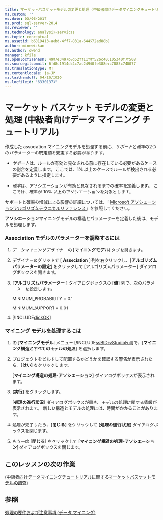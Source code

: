 ```yaml
---
title: マーケットバスケットモデルの変更と処理 (中級者向けデータマイニングチュートリアル) |Microsoft Docs
ms.custom: ''
ms.date: 03/06/2017
ms.prod: sql-server-2014
ms.reviewer: ''
ms.technology: analysis-services
ms.topic: conceptual
ms.assetid: b6019413-aebd-4ff7-831a-644572ad88b1
author: minewiskan
ms.author: owend
manager: kfile
ms.openlocfilehash: 4987e3497b7d52ff11f8f52bc403105340f7f508
ms.sourcegitcommit: 6fd8c1914de4c7ac24900fe388ecc7883c740077
ms.translationtype: MT
ms.contentlocale: ja-JP
ms.lasthandoff: 04/26/2020
ms.locfileid: "63301373"
---
```

# <a name="modifying-and-processing-the-market-basket-model-intermediate-data-mining-tutorial"></a>マーケット バスケット モデルの変更と処理 (中級者向けデータ マイニング チュートリアル)
  作成した association マイニングモデルを処理する前に、*サポート*と*確率*の2つのパラメーターの既定値を変更する必要があります。  
  
-   *サポート*は、ルールが有効と見なされる前に存在している必要があるケースの割合を定義します。 ここでは、1% 以上のケースでルールが検出される必要があるように指定します。  
  
-   *確率*は、アソシエーションが有効と見なされるまでの確率を定義します。 ここでは、確率が 10% 以上のアソシエーションを対象とします。  
  
 サポートと確率の増減による影響の詳細については、「 [Microsoft アソシエーションアルゴリズムテクニカルリファレンス](../../2014/analysis-services/data-mining/microsoft-association-algorithm-technical-reference.md)」を参照してください。  
  
 **アソシエーション**マイニングモデルの構造とパラメーターを定義した後は、モデルを処理します。  
  
### <a name="to-adjust-the-parameters-of-the-association-model"></a>Association モデルのパラメーターを調整するには  
  
1.  データマイニングデザイナーの [**マイニングモデル**] タブを開きます。  
  
2.  デザイナーのグリッドで [ **Association** ] 列を右クリックし、[**アルゴリズムパラメーターの設定**] をクリックして [アルゴリズムパラメーター] ダイアログボックスを開きます。  
  
3.  [**アルゴリズムパラメーター** ] ダイアログボックスの [**値**] 列で、次のパラメーターを設定します。  
  
     MINIMUM_PROBABILITY = 0.1  
  
     MINIMUM_SUPPORT = 0.01  
  
4.  [!INCLUDE[clickOK](../includes/clickok-md.md)]  
  
### <a name="to-process-the-mining-model"></a>マイニング モデルを処理するには  
  
1.  の [**マイニングモデル**] メニュー [!INCLUDE[ssBIDevStudioFull](../includes/ssbidevstudiofull-md.md)]で、[**マイニング構造とすべてのモデルの処理**] を選択します。  
  
2.  プロジェクトをビルドして配置するかどうかを確認する警告が表示されたら、[**はい]** をクリックします。  
  
     [**マイニング構造の処理-アソシエーション**] ダイアログボックスが表示されます。  
  
3.  **[実行]** をクリックします。  
  
     [**処理の進行状況**] ダイアログボックスが開き、モデルの処理に関する情報が表示されます。 新しい構造とモデルの処理には、時間がかかることがあります。  
  
4.  処理が完了したら、[**閉じる**] をクリックして [**処理の進行状況**] ダイアログボックスを閉じます。  
  
5.  もう一度 [**閉じる**] をクリックして [**マイニング構造の処理-アソシエーション**] ダイアログボックスを閉じます。  
  
## <a name="next-task-in-lesson"></a>このレッスンの次の作業  
 [&#40;中級者向けデータマイニングチュートリアルに関するマーケットバスケットモデルの調査&#41;](../../2014/tutorials/exploring-the-market-basket-models-intermediate-data-mining-tutorial.md)  
  
## <a name="see-also"></a>参照  
 [処理の要件および注意事項 &#40;データ マイニング&#41;](../../2014/analysis-services/data-mining/processing-requirements-and-considerations-data-mining.md)  
  
  
